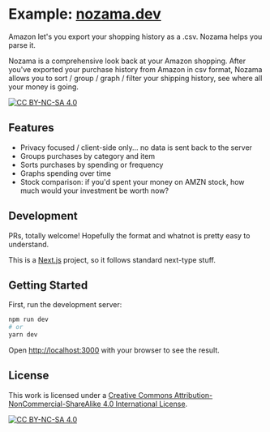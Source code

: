 # Example: [nozama.dev](https://nozama.dev)

Amazon let's you export your shopping history as a .csv. Nozama helps you parse it.

Nozama is a comprehensive look back at your Amazon shopping. After you've exported your purchase history from Amazon in csv format, Nozama allows you to sort / group / graph / filter your shipping history, see where all your money is going.

[![CC BY-NC-SA 4.0][cc-by-nc-sa-shield]][cc-by-nc-sa]

## Features
* Privacy focused / client-side only... no data is sent back to the server
* Groups purchases by category and item
* Sorts purchases by spending or frequency
* Graphs spending over time
* Stock comparison: if you'd spent your money on AMZN stock, how much would your investment be worth now?


## Development

PRs, totally welcome! Hopefully the format and whatnot is pretty easy to understand.

This is a [Next.js](https://nextjs.org/) project, so it follows standard next-type stuff.

## Getting Started

First, run the development server:

```bash
npm run dev
# or
yarn dev
```

Open [http://localhost:3000](http://localhost:3000) with your browser to see the result.


## License
This work is licensed under a
[Creative Commons Attribution-NonCommercial-ShareAlike 4.0 International License][cc-by-nc-sa].

[![CC BY-NC-SA 4.0][cc-by-nc-sa-image]][cc-by-nc-sa]

[cc-by-nc-sa]: http://creativecommons.org/licenses/by-nc-sa/4.0/
[cc-by-nc-sa-image]: https://licensebuttons.net/l/by-nc-sa/4.0/88x31.png
[cc-by-nc-sa-shield]: https://img.shields.io/badge/License-CC%20BY--NC--SA%204.0-lightgrey.svg

